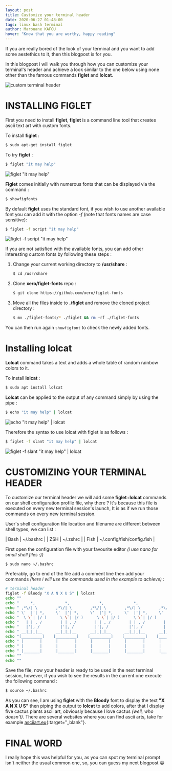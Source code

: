 ```yaml
---
layout: post
title: Customize your terminal header
date: 2020-06-27 01:48:00
tags: linux bash terminal
author: Marouane KAFOU
hover: "Know that you are worthy, happy reading"
---
```


If you are really bored of the look of your terminal and you want to add some aestethics to it, then this blogpost is for you.

In this blogpost i will walk you through how you can customize your terminal's header and achieve a look similar to the one below using none other than the famous commands **figlet** and **lolcat**.

![custom terminal header](../../../../../assets/images/posts/customize-your-terminal-header-1.png)

# INSTALLING FIGLET

First you need to install **figlet**, **figlet** is a command line tool that creates ascii text art with custom fonts.

To install **figlet** :

```bash
$ sudo apt-get install figlet
```

To try **figlet** :

```bash
$ figlet "it may help"
```

![figlet "it may help"](../../../../../assets/images/posts/customize-your-terminal-header-2.png)

**Figlet** comes initially with numerous fonts that can be displayed via the command : 

```bash
$ showfigfonts
```

By default **figlet** uses the standard font, if you wish to use another available font you can add it with the option _-f_ (note that fonts names are case sensitive):

```bash
$ figlet -f script "it may help"
```

![figlet -f script "it may help"](../../../../../assets/images/posts/customize-your-terminal-header-3.png)

If you are not satisfied with the available fonts, you can add other interesting custom fonts by following these steps :

1. Change your current working directory to **/usr/share** :

    ```bash
    $ cd /usr/share
    ```

2. Clone **xero/figlet-fonts** repo :

    ```bash
    $ git clone https://github.com/xero/figlet-fonts
    ```

3. Move all the files inside to **./figlet** and remove the cloned project directory :

    ```bash
    $ mv ./figlet-fonts/* ./figlet && rm –rf ./figlet-fonts
    ```

You can then run again `showfigfont` to check the newly added fonts.


# Installing lolcat

**Lolcat** command takes a text and adds a whole table of random rainbow colors to it.

To install **lolcat** :

```bash
$ sudo apt install lolcat
```

**Lolcat** can be applied to the output of any command simply by using the pipe :

```bash
$ echo "it may help" | lolcat
```

![echo "it may help" \| lolcat](../../../../../assets/images/posts/customize-your-terminal-header-4.png)

Therefore the syntax to use lolcat with figlet is as follows :

```bash
$ figlet -f slant "it may help" | lolcat
```

![figlet -f slant "it may help" \| lolcat](../../../../../assets/images/posts/customize-your-terminal-header-5.png)

# CUSTOMIZING YOUR TERMINAL HEADER

To customize our terminal header we will add some **figlet**+**lolcat** commands on our shell configuration profile file, why there ? It's because this file is executed on every new terminal session's launch, It is as if we run those commands on every new terminal session.

User's shell configuration file location and filename are different between shell types, we can list :

| Bash | ~/.bashrc |
| ZSH | ~/.zshrc |
| Fish | ~/.config/fish/config.fish |

First open the configuration file with your favourite editor _(i use nano for small shell files :))_

```bash
$ sudo nano ~/.bashrc
```

Preferably, go to end of the file add a comment line then add your commands _(here i will use the commands used in the example to achieve)_ :

```bash
# terminal header
figlet -f Bloody "X A N X U S" | lolcat
echo ""
echo "     *,             *,             *,             *,             *,         " | lolcat
echo " ,*\/| \        ,*\/| \        ,*\/| \        ,*\/| \        ,*\/| \        " | lolcat
echo " \'  |'| *,     \'  |'| *,     \'  |'| *,     \'  |'| *,     \'  |'| *,     " | lolcat
echo "  \ \`| |/ )      \ \`| |/ )      \ \`| |/ )      \ \`| |/ )      \ \`| |/ )" | lolcat
echo "   | | , /        | | , /        | | , /        | | , /        | | , /      " | lolcat
echo "   |'|, /         |'|, /         |'|, /         |'|, /         |'|, /       " | lolcat
echo " __|_|_|__      __|_|_|__      __|_|_|__      __|_|_|__      __|_|_|__      " | lolcat
echo "[_________]    [_________]    [_________]    [_________]    [_________]     " | lolcat
echo " |       |      |       |      |       |      |       |      |       |      " | lolcat
echo " |       |      |       |      |       |      |       |      |       |      " | lolcat
echo " |_______|      |_______|      |_______|      |_______|      |_______|      " | lolcat
echo ""
echo ""
```

Save the file, now your header is ready to be used in the next terminal session, however, if you wish to see the results in the current one execute the following command :

```bash
$ source ~/.bashrc
```

As you can see, I am using **figlet** with the **Bloody** font to display the text **"X A N X U S"** then piping the output to **lolcat** to add colors, after that I display five cactus plants ascii art, obviously because I love cactus _(well, who doesn't)_. There are several websites where you can find ascii arts, take for example [asciiart.eu](https://www.asciiart.eu){:target="_blank"}.

# FINAL WORD

I really hope this was helpful for you, as you can spot my terminal prompt isn't neither the usual common one, so, you can guess my next blogpost :grin:

